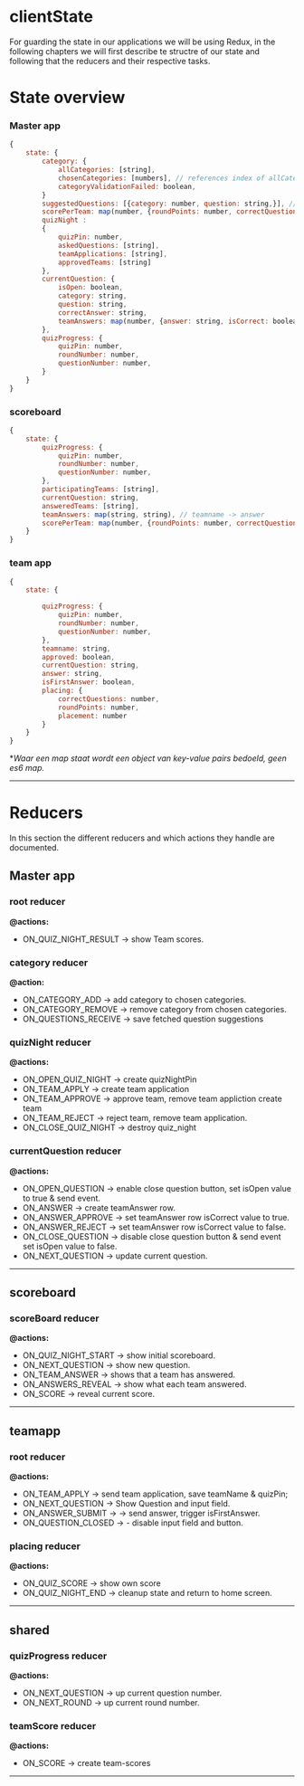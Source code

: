 # clientState

For guarding the state in our applications we will be using Redux, in the following chapters we will first describe te structre of our state and following that the reducers and their respective tasks.

# State overview

### Master app

```js
{
    state: {
        category: {
            allCategories: [string],
            chosenCategories: [numbers], // references index of allCategories,
            categoryValidationFailed: boolean,
        }
        suggestedQuestions: [{category: number, question: string,}], // category references index of allCategories
        scorePerTeam: map(number, {roundPoints: number, correctQuestions: number}), // teamIndex ->; roundpoints, correctquestions
        quizNight :
        {
            quizPin: number,
            askedQuestions: [string],
            teamApplications: [string],
            approvedTeams: [string]
        },
        currentQuestion: {
            isOpen: boolean,
            category: string,
            question: string,
            correctAnswer: string,
            teamAnswers: map(number, {answer: string, isCorrect: boolean}) // teamIndex -> answer, iscorrect
        },
        quizProgress: {
            quizPin: number,
            roundNumber: number,
            questionNumber: number,
        }
    }
}

```

### scoreboard

```js
{
    state: {
        quizProgress: {
            quizPin: number,
            roundNumber: number,
            questionNumber: number,
        },
        participatingTeams: [string],
        currentQuestion: string,
        answeredTeams: [string],
        teamAnswers: map(string, string), // teamname -> answer
        scorePerTeam: map(number, {roundPoints: number, correctQuestions: number})
    }
}
```

### team app

```js
{
    state: {

        quizProgress: {
            quizPin: number,
            roundNumber: number,
            questionNumber: number,
        },
        teamname: string,
        approved: boolean,
        currentQuestion: string,
        answer: string,
        isFirstAnswer: boolean,
        placing: {
            correctQuestions: number,
            roundPoints: number,
            placement: number
        }
    }
}

```

**Waar een map staat wordt een object van key-value pairs bedoeld, geen es6 map.*

---

# Reducers

In this section the different reducers and which actions they handle are documented.

## Master app

### root reducer

**@actions:**
- ON_QUIZ_NIGHT_RESULT &rarr; show Team scores.
      
### category reducer

**@action:**
- ON_CATEGORY_ADD &rarr; add category to chosen categories.
- ON_CATEGORY_REMOVE &rarr; remove category from chosen categories.
- ON_QUESTIONS_RECEIVE &rarr; save fetched question suggestions


### quizNight reducer

**@actions:**
- ON_OPEN_QUIZ_NIGHT &rarr; create quizNightPin
- ON_TEAM_APPLY &rarr; create team application
- ON_TEAM_APPROVE &rarr; approve team, remove team appliction create team
- ON_TEAM_REJECT &rarr; reject team, remove team application.
- ON_CLOSE_QUIZ_NIGHT &rarr; destroy quiz_night

### currentQuestion reducer

**@actions:**
- ON_OPEN_QUESTION &rarr; enable close question button, set isOpen value to true & send event.
- ON_ANSWER &rarr; create teamAnswer row.
- ON_ANSWER_APPROVE &rarr; set teamAnswer row isCorrect value to true.
- ON_ANSWER_REJECT &rarr; set teamAnswer row isCorrect value to false.
- ON_CLOSE_QUESTION &rarr; disable close question button & send event set isOpen value to false.
- ON_NEXT_QUESTION  &rarr; update current question.



---

## scoreboard

### scoreBoard reducer

**@actions:**
- ON_QUIZ_NIGHT_START &rarr; show initial scoreboard.
- ON_NEXT_QUESTION &rarr; show new question.
- ON_TEAM_ANSWER &rarr; shows that a team has answered.
- ON_ANSWERS_REVEAL &rarr; show what each team answered.
- ON_SCORE &rarr; reveal current score.

---

## teamapp

### root reducer

**@actions:**
- ON_TEAM_APPLY &rarr; send team application, save teamName & quizPin;
- ON_NEXT_QUESTION &rarr; Show Question and input field.
- ON_ANSWER_SUBMIT &rarr; -> send answer, trigger isFirstAnswer.
- ON_QUESTION_CLOSED &rarr; - disable input field and button.

### placing reducer

**@actions:** 
- ON_QUIZ_SCORE &rarr; show own score
- ON_QUIZ_NIGHT_END &rarr; cleanup state and return to home screen.

---

## shared

### quizProgress reducer

**@actions:**
- ON_NEXT_QUESTION &rarr; up current question number.
- ON_NEXT_ROUND &rarr; up current round number.

### teamScore reducer

**@actions:**
- ON_SCORE &rarr; create team-scores

---
